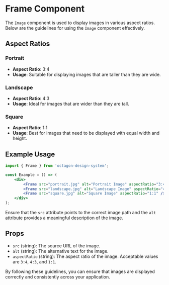 # Frame Component

The `Image` component is used to display images in various aspect ratios. Below are the guidelines for using the `Image` component effectively.

## Aspect Ratios

### Portrait
- **Aspect Ratio**: 3:4
- **Usage**: Suitable for displaying images that are taller than they are wide.

### Landscape
- **Aspect Ratio**: 4:3
- **Usage**: Ideal for images that are wider than they are tall.

### Square
- **Aspect Ratio**: 1:1
- **Usage**: Best for images that need to be displayed with equal width and height.

## Example Usage

```jsx
import { Frame } from 'octagon-design-system';

const Example = () => (
    <div>
        <Frame src="portrait.jpg" alt="Portrait Image" aspectRatio="3:4" />
        <Frame src="landscape.jpg" alt="Landscape Image" aspectRatio="4:3" />
        <Frame src="square.jpg" alt="Square Image" aspectRatio="1:1" />
    </div>
);
```
Ensure that the `src` attribute points to the correct image path and the `alt` attribute provides a meaningful description of the image.

## Props

- `src` (string): The source URL of the image.
- `alt` (string): The alternative text for the image.
- `aspectRatio` (string): The aspect ratio of the image. Acceptable values are `3:4`, `4:3`, and `1:1`.

By following these guidelines, you can ensure that images are displayed correctly and consistently across your application.